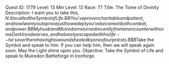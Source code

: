 Quest ID: 1779
Level: 13
Min Level: 12
Race: 77
Title: The Tome of Divinity
Description: I want you to take this, $N. It is called the Symbol of Life.$B$BYou've proven charitable and patient, and now I want you to prove just how adept you've become in both combat, and power.$B$BMy husband Muiredon returned recently from an encounter with some Dark Iron dwarves, and he barely escaped with his life--he's over there having his wounds healed by one of our priests.$B$BTake the Symbol and speak to him. If you can help him, then we will speak again soon. May the Light shine upon you.
Objective: Take the Symbol of Life and speak to Muiredon Battleforge in Ironforge.
